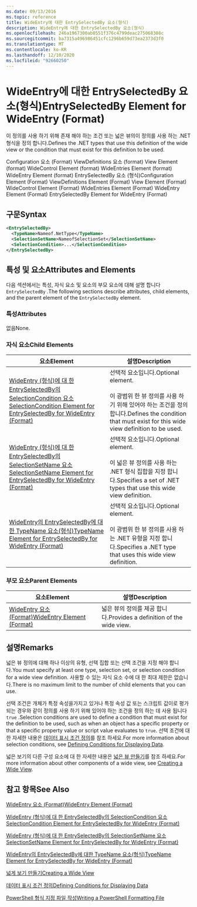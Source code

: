 ```yaml
---
ms.date: 09/13/2016
ms.topic: reference
title: WideEntry에 대한 EntrySelectedBy 요소(형식)
description: WideEntry에 대한 EntrySelectedBy 요소(형식)
ms.openlocfilehash: 246a1967300ab0551f376c4799deac275068308c
ms.sourcegitcommit: ba7315a496986451cfc1296b659d73ea2373d3f0
ms.translationtype: MT
ms.contentlocale: ko-KR
ms.lasthandoff: 12/10/2020
ms.locfileid: "92660250"
---
```

# <a name="entryselectedby-element-for-wideentry-format"></a><span data-ttu-id="0d169-103">WideEntry에 대한 EntrySelectedBy 요소(형식)</span><span class="sxs-lookup"><span data-stu-id="0d169-103">EntrySelectedBy Element for WideEntry (Format)</span></span>

<span data-ttu-id="0d169-104">이 정의를 사용 하기 위해 존재 해야 하는 조건 또는 넓은 뷰의이 정의를 사용 하는 .NET 형식을 정의 합니다.</span><span class="sxs-lookup"><span data-stu-id="0d169-104">Defines the .NET types that use this definition of the wide view or the condition that must exist for this definition to be used.</span></span>

<span data-ttu-id="0d169-105">Configuration 요소 (Format) ViewDefinitions 요소 (format) View Element (format) WideControl Element (format) WideEntries Element (format) WideEntry Element (format) EntrySelectedBy 요소 (형식)</span><span class="sxs-lookup"><span data-stu-id="0d169-105">Configuration Element (Format) ViewDefinitions Element (Format) View Element (Format) WideControl Element (Format) WideEntries Element (Format) WideEntry Element (Format) EntrySelectedBy Element for WideEntry (Format)</span></span>

## <a name="syntax"></a><span data-ttu-id="0d169-106">구문</span><span class="sxs-lookup"><span data-stu-id="0d169-106">Syntax</span></span>

```xml
<EntrySelectedBy>
  <TypeName>Nameof.NetType</TypeName>
  <SelectionSetName>NameofSelectionSet</SelectionSetName>
  <SelectionCondition>...</SelectionCondition>
</EntrySelectedBy>
```

## <a name="attributes-and-elements"></a><span data-ttu-id="0d169-107">특성 및 요소</span><span class="sxs-lookup"><span data-stu-id="0d169-107">Attributes and Elements</span></span>

<span data-ttu-id="0d169-108">다음 섹션에서는 특성, 자식 요소 및 요소의 부모 요소에 대해 설명 합니다 `EntrySelectedBy` .</span><span class="sxs-lookup"><span data-stu-id="0d169-108">The following sections describe attributes, child elements, and the parent element of the `EntrySelectedBy` element.</span></span>

### <a name="attributes"></a><span data-ttu-id="0d169-109">특성</span><span class="sxs-lookup"><span data-stu-id="0d169-109">Attributes</span></span>

<span data-ttu-id="0d169-110">없음</span><span class="sxs-lookup"><span data-stu-id="0d169-110">None.</span></span>

### <a name="child-elements"></a><span data-ttu-id="0d169-111">자식 요소</span><span class="sxs-lookup"><span data-stu-id="0d169-111">Child Elements</span></span>

|<span data-ttu-id="0d169-112">요소</span><span class="sxs-lookup"><span data-stu-id="0d169-112">Element</span></span>|<span data-ttu-id="0d169-113">설명</span><span class="sxs-lookup"><span data-stu-id="0d169-113">Description</span></span>|
|-------------|-----------------|
|[<span data-ttu-id="0d169-114">WideEntry (형식)에 대 한 EntrySelectedBy의 SelectionCondition 요소</span><span class="sxs-lookup"><span data-stu-id="0d169-114">SelectionCondition Element for EntrySelectedBy for WideEntry (Format)</span></span>](./selectioncondition-element-for-entryselectedby-for-widecontrol-format.md)|<span data-ttu-id="0d169-115">선택적 요소입니다.</span><span class="sxs-lookup"><span data-stu-id="0d169-115">Optional element.</span></span><br /><br /> <span data-ttu-id="0d169-116">이 광범위 한 뷰 정의를 사용 하기 위해 있어야 하는 조건을 정의 합니다.</span><span class="sxs-lookup"><span data-stu-id="0d169-116">Defines the condition that must exist for this wide view definition to be used.</span></span>|
|[<span data-ttu-id="0d169-117">WideEntry (형식)에 대 한 EntrySelectedBy의 SelectionSetName 요소</span><span class="sxs-lookup"><span data-stu-id="0d169-117">SelectionSetName Element for EntrySelectedBy for WideEntry (Format)</span></span>](./selectionsetname-element-for-entryselectedby-for-widecontrol-format.md)|<span data-ttu-id="0d169-118">선택적 요소입니다.</span><span class="sxs-lookup"><span data-stu-id="0d169-118">Optional element.</span></span><br /><br /> <span data-ttu-id="0d169-119">이 넓은 뷰 정의를 사용 하는 .NET 형식 집합을 지정 합니다.</span><span class="sxs-lookup"><span data-stu-id="0d169-119">Specifies a set of .NET types that use this wide view definition.</span></span>|
|[<span data-ttu-id="0d169-120">WideEntry의 EntrySelectedBy에 대한 TypeName 요소(형식)</span><span class="sxs-lookup"><span data-stu-id="0d169-120">TypeName Element for EntrySelectedBy for WideEntry (Format)</span></span>](./typename-element-for-entryselectedby-for-wideentry-format.md)|<span data-ttu-id="0d169-121">선택적 요소입니다.</span><span class="sxs-lookup"><span data-stu-id="0d169-121">Optional element.</span></span><br /><br /> <span data-ttu-id="0d169-122">이 광범위 한 뷰 정의를 사용 하는 .NET 유형을 지정 합니다.</span><span class="sxs-lookup"><span data-stu-id="0d169-122">Specifies a .NET type that uses this wide view definition.</span></span>|

### <a name="parent-elements"></a><span data-ttu-id="0d169-123">부모 요소</span><span class="sxs-lookup"><span data-stu-id="0d169-123">Parent Elements</span></span>

|<span data-ttu-id="0d169-124">요소</span><span class="sxs-lookup"><span data-stu-id="0d169-124">Element</span></span>|<span data-ttu-id="0d169-125">설명</span><span class="sxs-lookup"><span data-stu-id="0d169-125">Description</span></span>|
|-------------|-----------------|
|[<span data-ttu-id="0d169-126">WideEntry 요소 (Format)</span><span class="sxs-lookup"><span data-stu-id="0d169-126">WideEntry Element (Format)</span></span>](./wideentry-element-for-widecontrol-format.md)|<span data-ttu-id="0d169-127">넓은 뷰의 정의를 제공 합니다.</span><span class="sxs-lookup"><span data-stu-id="0d169-127">Provides a definition of the wide view.</span></span>|

## <a name="remarks"></a><span data-ttu-id="0d169-128">설명</span><span class="sxs-lookup"><span data-stu-id="0d169-128">Remarks</span></span>

<span data-ttu-id="0d169-129">넓은 뷰 정의에 대해 하나 이상의 유형, 선택 집합 또는 선택 조건을 지정 해야 합니다.</span><span class="sxs-lookup"><span data-stu-id="0d169-129">You must specify at least one type, selection set, or selection condition for a wide view definition.</span></span> <span data-ttu-id="0d169-130">사용할 수 있는 자식 요소 수에 대 한 최대 제한은 없습니다.</span><span class="sxs-lookup"><span data-stu-id="0d169-130">There is no maximum limit to the number of child elements that you can use.</span></span>

<span data-ttu-id="0d169-131">선택 조건은 개체가 특정 속성을가지고 있거나 특정 속성 값 또는 스크립트 값이로 평가 되는 경우와 같이 정의를 사용 하기 위해 있어야 하는 조건을 정의 하는 데 사용 됩니다 `true` .</span><span class="sxs-lookup"><span data-stu-id="0d169-131">Selection conditions are used to define a condition that must exist for the definition to be used, such as when an object has a specific property or that a specific property value or script value evaluates to `true`.</span></span> <span data-ttu-id="0d169-132">선택 조건에 대 한 자세한 내용은 [데이터 표시 조건 정의](./defining-conditions-for-displaying-data.md)를 참조 하세요.</span><span class="sxs-lookup"><span data-stu-id="0d169-132">For more information about selection conditions, see [Defining Conditions for Displaying Data](./defining-conditions-for-displaying-data.md).</span></span>

<span data-ttu-id="0d169-133">넓은 보기의 다른 구성 요소에 대 한 자세한 내용은 [넓은 뷰 만들기](./creating-a-wide-view.md)를 참조 하세요.</span><span class="sxs-lookup"><span data-stu-id="0d169-133">For more information about other components of a wide view, see [Creating a Wide View](./creating-a-wide-view.md).</span></span>

## <a name="see-also"></a><span data-ttu-id="0d169-134">참고 항목</span><span class="sxs-lookup"><span data-stu-id="0d169-134">See Also</span></span>

[<span data-ttu-id="0d169-135">WideEntry 요소 (Format)</span><span class="sxs-lookup"><span data-stu-id="0d169-135">WideEntry Element (Format)</span></span>](./wideentry-element-for-widecontrol-format.md)

[<span data-ttu-id="0d169-136">WideEntry (형식)에 대 한 EntrySelectedBy의 SelectionCondition 요소</span><span class="sxs-lookup"><span data-stu-id="0d169-136">SelectionCondition Element for EntrySelectedBy for WideEntry (Format)</span></span>](./selectioncondition-element-for-entryselectedby-for-widecontrol-format.md)

[<span data-ttu-id="0d169-137">WideEntry (형식)에 대 한 EntrySelectedBy의 SelectionSetName 요소</span><span class="sxs-lookup"><span data-stu-id="0d169-137">SelectionSetName Element for EntrySelectedBy for WideEntry (Format)</span></span>](./selectionsetname-element-for-entryselectedby-for-widecontrol-format.md)

[<span data-ttu-id="0d169-138">WideEntry의 EntrySelectedBy에 대한 TypeName 요소(형식)</span><span class="sxs-lookup"><span data-stu-id="0d169-138">TypeName Element for EntrySelectedBy for WideEntry (Format)</span></span>](./typename-element-for-entryselectedby-for-wideentry-format.md)

[<span data-ttu-id="0d169-139">넓게 보기 만들기</span><span class="sxs-lookup"><span data-stu-id="0d169-139">Creating a Wide View</span></span>](./creating-a-wide-view.md)

[<span data-ttu-id="0d169-140">데이터 표시 조건 정의</span><span class="sxs-lookup"><span data-stu-id="0d169-140">Defining Conditions for Displaying Data</span></span>](./defining-conditions-for-displaying-data.md)

[<span data-ttu-id="0d169-141">PowerShell 형식 지정 파일 작성</span><span class="sxs-lookup"><span data-stu-id="0d169-141">Writing a PowerShell Formatting File</span></span>](./writing-a-powershell-formatting-file.md)
